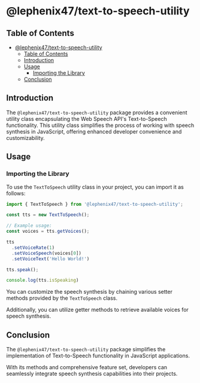 # @lephenix47/text-to-speech-utility

## Table of Contents

- [@lephenix47/text-to-speech-utility](#lephenix47text-to-speech-utility)
  - [Table of Contents](#table-of-contents)
  - [Introduction](#introduction)
  - [Usage](#usage)
    - [Importing the Library](#importing-the-library)
  - [Conclusion](#conclusion)

## Introduction

The `@lephenix47/text-to-speech-utility` package provides a convenient utility class encapsulating the Web Speech API's Text-to-Speech functionality. This utility class simplifies the process of working with speech synthesis in JavaScript, offering enhanced developer convenience and customizability.

## Usage

### Importing the Library

To use the `TextToSpeech` utility class in your project, you can import it as follows:

```ts
import { TextToSpeech } from '@lephenix47/text-to-speech-utility';

const tts = new TextToSpeech();

// Example usage:
const voices = tts.getVoices();

tts
  .setVoiceRate(1)
  .setVoiceSpeech(voices[0])
  .setVoiceText('Hello World!')

tts.speak();

console.log(tts.isSpeaking)
```

You can customize the speech synthesis by chaining various setter methods provided by the `TextToSpeech` class.

Additionally, you can utilize getter methods to retrieve available voices for speech synthesis.

## Conclusion

The `@lephenix47/text-to-speech-utility` package simplifies the implementation of Text-to-Speech functionality in JavaScript applications.

With its methods and comprehensive feature set, developers can seamlessly integrate speech synthesis capabilities into their projects.
